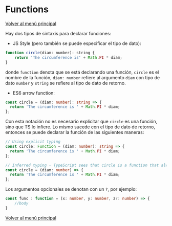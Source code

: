 # Functions
[Volver al menú principal](../README.md)

Hay dos tipos de sintaxis para declarar funciones:

* JS Style (pero también se puede especificar el tipo de dato): 

```js
function circle(diam: number): string {
    return 'The circumference is' + Math.PI * diam;
}
```

donde `function` denota que se está declarando una función, `circle` es el nombre de la función, `diam: number` refiere al argumento `diam` con tipo de dato `number` y `string` se refiere al tipo de dato de retorno.

* ES6 arrow function:

```ts
const circle = (diam: number): string => {
  return 'The circumference is ' + Math.PI * diam;
};
```
Con esta notación no es necesario explicitar que `circle` es una función, sino que TS lo infiere. Lo mismo sucede con el tipo de dato de retorno, entonces se puede declarar la función de las siguientes maneras:

```ts
// Using explicit typing 
const circle: Function = (diam: number): string => {
  return 'The circumference is ' + Math.PI * diam;
};

// Inferred typing - TypeScript sees that circle is a function that always returns a string, so no need to explicitly state it
const circle = (diam: number) => {
  return 'The circumference is ' + Math.PI * diam;
};
```

Los argumentos opcionales se denotan con un `?`, por ejemplo:

```ts
const func : function = (x: number, y: number, z?: number) => {
    //body
}
```




[Volver al menú principal](../README.md)
